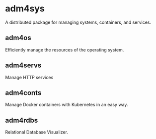 # adm4sys
A distributed package for managing systems, containers, and services.

## adm4os

Efficiently manage the resources of the operating system.

## adm4servs

Manage HTTP services

## adm4conts

Manage Docker containers with Kubernetes in an easy way.

## adm4rdbs

Relational Database Visualizer.
